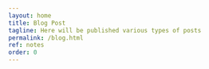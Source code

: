 ```yaml
---
layout: home
title: Blog Post
tagline: Here will be published various types of posts
permalink: /blog.html
ref: notes
order: 0
---
```

